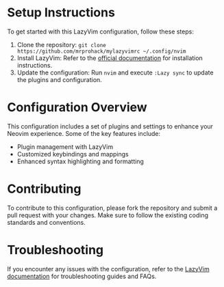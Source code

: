 # Setup Instructions

To get started with this LazyVim configuration, follow these steps:

1. Clone the repository: `git clone https://github.com/mrprohack/mylazyvimrc ~/.config/nvim`
2. Install LazyVim: Refer to the [official documentation](https://lazyvim.github.io/installation) for installation instructions.
3. Update the configuration: Run `nvim` and execute `:Lazy sync` to update the plugins and configuration.

# Configuration Overview

This configuration includes a set of plugins and settings to enhance your Neovim experience. Some of the key features include:

* Plugin management with LazyVim
* Customized keybindings and mappings
* Enhanced syntax highlighting and formatting

# Contributing

To contribute to this configuration, please fork the repository and submit a pull request with your changes. Make sure to follow the existing coding standards and conventions.

# Troubleshooting

If you encounter any issues with the configuration, refer to the [LazyVim documentation](https://lazyvim.github.io/troubleshooting) for troubleshooting guides and FAQs.
